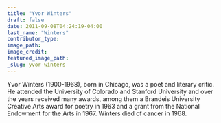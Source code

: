 ```yaml
---
title: "Yvor Winters"
draft: false
date: 2011-09-08T04:24:19-04:00
last_name: "Winters"
contributor_type:
image_path:
image_credit:
featured_image_path:
_slug: yvor-winters
---
```


Yvor Winters (1900-1968), born in Chicago, was a poet and literary critic. He attended the University of Colorado and Stanford University and over the years received many awards, among them a Brandeis University Creative Arts award for poetry in 1963 and a grant from the National Endowment for the Arts in 1967. Winters died of cancer in 1968.

